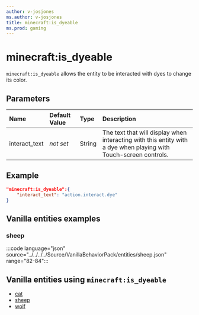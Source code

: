 ```yaml
---
author: v-josjones
ms.author: v-josjones
title: minecraft:is_dyeable
ms.prod: gaming
---
```


# minecraft:is_dyeable

`minecraft:is_dyeable` allows the entity to be interacted with dyes to change its color.

## Parameters

|Name |Default Value  |Type  |Description  |
|:----------|:----------|:----------|:----------|
|interact_text|*not set* | String|  The text that will display when interacting with this entity with a dye when playing with Touch-screen controls. |

## Example

```json
"minecraft:is_dyeable":{
    "interact_text": "action.interact.dye"
}
```

## Vanilla entities examples

### sheep

:::code language="json" source="../../../../Source/VanillaBehaviorPack/entities/sheep.json" range="82-84":::

## Vanilla entities using `minecraft:is_dyeable`

- [cat](../../../../Source/VanillaBehaviorPack_Snippets/entities/cat.md)
- [sheep](../../../../Source/VanillaBehaviorPack_Snippets/entities/sheep.md)
- [wolf](../../../../Source/VanillaBehaviorPack_Snippets/entities/wolf.md)
